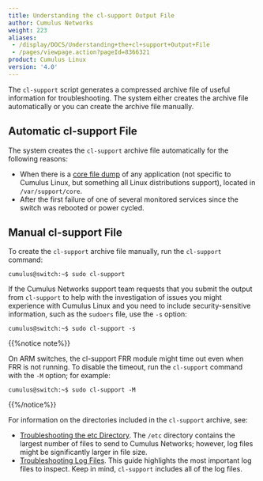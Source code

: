 ```yaml
---
title: Understanding the cl-support Output File
author: Cumulus Networks
weight: 223
aliases:
 - /display/DOCS/Understanding+the+cl+support+Output+File
 - /pages/viewpage.action?pageId=8366321
product: Cumulus Linux
version: '4.0'
---
```

The `cl-support` script generates a compressed archive file of useful information for troubleshooting. The system either creates the archive file automatically or you can create the archive file manually.

## Automatic cl-support File

The system creates the `cl-support` archive file automatically for the following reasons:

- When there is a [core file dump](http://linux.die.net/man/5/core) of any application (not specific to Cumulus Linux, but something all Linux distributions support), located in `/var/support/core`.
- After the first failure of one of several monitored services since the switch was rebooted or power cycled.

## Manual cl-support File

To create the `cl-support` archive file manually, run the `cl-support` command:

```
cumulus@switch:~$ sudo cl-support
```

If the Cumulus Networks support team requests that you submit the output from `cl-support` to help with the investigation of issues you might experience with Cumulus Linux and you need to include security-sensitive information, such as the `sudoers` file, use the `-s` option:

```
cumulus@switch:~$ sudo cl-support -s
```

{{%notice note%}}

On ARM switches, the cl-support FRR module might time out even when FRR is not running. To disable the timeout, run the `cl-support` command with the `-M` option; for example:

```
cumulus@switch:~$ sudo cl-support -M
```

{{%/notice%}}

For information on the directories included in the `cl-support` archive, see:

- [Troubleshooting the etc Directory](../Understanding-the-cl-support-Output-File/Troubleshooting-the-etc-Directory/). The `/etc` directory contains the largest number of files to send to Cumulus Networks; however, log files might be significantly larger in file size.
- [Troubleshooting Log Files](../Understanding-the-cl-support-Output-File/Troubleshooting-Log-Files/). This guide highlights the most important log files to inspect. Keep in mind, `cl-support` includes all of the log files.
